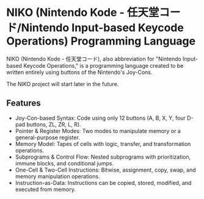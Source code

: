 # NIKO (Nintendo Kode - 任天堂コード/Nintendo Input-based Keycode Operations) Programming Language

NIKO (Nintendo Kode - 任天堂コード), also abbreviation for "Nintendo Input-based Keycode Operations," is a programming language created to be written entirely using buttons of the Nintendo's Joy-Cons.

The NIKO project will start later in the future.

## Features

* Joy-Con-based Syntax: Code using only 12 buttons (A, B, X, Y, four D-pad buttons, ZL, ZR, L, R).
* Pointer & Register Modes: Two modes to manipulate memory or a general-purpose register.
* Memory Model: Tapes of cells with logic, transfer, and transformation operations.
* Subprograms & Control Flow: Nested subprograms with prioritization, immune blocks, and conditional jumps.
* One-Cell & Two-Cell Instructions: Bitwise, assignment, copy, swap, and memory manipulation operations.
* Instruction-as-Data: Instructions can be copied, stored, modified, and executed from memory.
